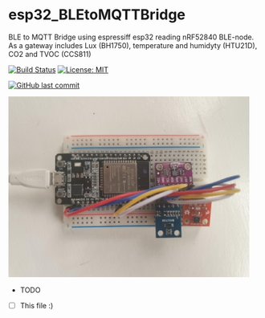# esp32_BLEtoMQTTBridge

BLE to MQTT Bridge using espressiff esp32 reading nRF52840 BLE-node. As a gateway includes Lux (BH1750), temperature and humidyty (HTU21D), CO2 and TVOC (CCS811)

[![Build Status](https://travis-ci.org/ldab/u-esp32_BLEtoMQTTBridge.svg?branch=master)](https://travis-ci.org/ldab/u-esp32_BLEtoMQTTBridge)
[![License: MIT](https://img.shields.io/badge/License-MIT-green.svg)](https://github.com/ldab/u-esp32_BLEtoMQTTBridge/blob/master/LICENSE)

[![GitHub last commit](https://img.shields.io/github/last-commit/ldab/u-esp32_BLEtoMQTTBridge.svg?style=social)](https://github.com/ldab/u-blox_GNSS)

![](./extra/pic.jpg)

* TODO

- [ ] This file :)